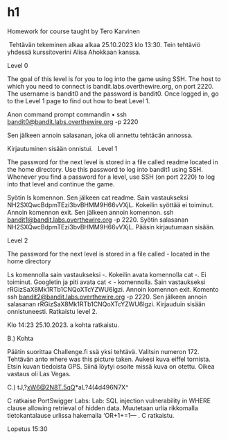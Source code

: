 # h1
Homework for course taught by Tero Karvinen

 Tehtävän tekeminen alkaa alkaa 25.10.2023 klo 13:30.  Tein tehtäviö yhdessä kurssitoverini Alisa Ahokkaan kanssa. 

Level 0

The goal of this level is for you to log into the game using SSH. The host to which you need to connect is bandit.labs.overthewire.org, on port 2220. The username is bandit0 and the password is bandit0. Once logged in, go to the Level 1 page to find out how to beat Level 1.

Anon command prompt commandin 	•	ssh bandit0@bandit.labs.overthewire.org -p 2220 

Sen jälkeen annoin salasanan, joka oli annettu tehtäcän annossa.

Kirjautuminen sisään onnistui.  
Level 1

The password for the next level is stored in a file called readme located in the home directory. Use this password to log into bandit1 using SSH. Whenever you find a password for a level, use SSH (on port 2220) to log into that level and continue the game.

Syötin ls komennon. Sen jälkeen cat readme. Sain vastaukseksi NH2SXQwcBdpmTEzi3bvBHMM9H66vVXjL.  Kokeilin syöttää ei toiminut. Annoin komennon exit. Sen jälkeen annoin komennon. ssh bandit1@bandit.labs.overthewire.org -p 2220. Syötin salasanan NH2SXQwcBdpmTEzi3bvBHMM9H66vVXjL. Pääsin kirjautumaan sisään. 

Level 2

The password for the next level is stored in a file called - located in the home directory

Ls komennolla sain vastaukseksi -. Kokeilin avata komennolla cat -. Ei toiminut. Googletin ja piti avata cat < - komennolla. Sain vastaukseksi rRGizSaX8Mk1RTb1CNQoXTcYZWU6lgzi. Annoin komennon exit. Komento ssh bandit2@bandit.labs.overthewire.org -p 2220. Sen jälkeen annoin salasanan rRGizSaX8Mk1RTb1CNQoXTcYZWU6lgzi. Kirjauduin sisään onnistuneesti. Ratkaistu level 2.

Klo 14:23 25.10.2023. a kohta ratkaistu.

B.) Kohta

Päätin suorittaa Challenge.fi ssä yksi tehtävä. Valitsin numeron 172. Tehtävän anto where was this picture taken. Aukesi kuva eiffel tornista. Etsin kuvan tiedoista GPS. Siinä löytyi osoite missä kuva on otettu. Oikea vastaus oli Las Vegas. 

C.)
tJ,?xW6@2N8T.5qQ*aL?4(4d496N7X\^

C ratkaise PortSwigger Labs: Lab: SQL injection vulnerability in WHERE clause allowing retrieval of hidden data. Muutetaan urlia rikkomalla tietokantalause urlissa hakemalla ‘OR+1+=1—  . C ratkaistu.

Lopetus 15:30
